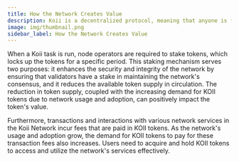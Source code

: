 ```yaml
---
title: How the Network Creates Value
description: Koii is a decentralized protocol, meaning that anyone is free to fork the code and build their own version for a specific purpose.
image: img/thumbnail.png
sidebar_label: How the Network Creates Value
---
```


When a Koii task is run, node operators are required to stake tokens, which locks up the tokens for a specific period. This staking mechanism serves two purposes: it enhances the security and integrity of the network by ensuring that validators have a stake in maintaining the network's consensus, and it reduces the available token supply in circulation. The reduction in token supply, coupled with the increasing demand for KOII tokens due to network usage and adoption, can positively impact the token's value.

Furthermore, transactions and interactions with various network services in the Koii Network incur fees that are paid in KOII tokens. As the network's usage and adoption grow, the demand for KOII tokens to pay for these transaction fees also increases. Users need to acquire and hold KOII tokens to access and utilize the network's services effectively.
